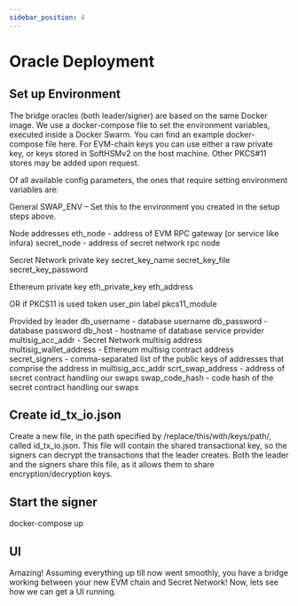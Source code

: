 ```yaml
---
sidebar_position: 4
---
```


# Oracle Deployment

## Set up Environment

The bridge oracles (both leader/signer) are based on the same Docker image. We use a docker-compose file to set the environment variables, executed inside a Docker Swarm. You can find an example docker-compose file here.
For EVM-chain keys you can use either a raw private key, or keys stored in SoftHSMv2 on the host machine. Other PKCS#11 stores may be added upon request.

Of all available config parameters, the ones that require setting environment variables are:

General
SWAP_ENV – Set this to the environment you created in the setup steps above.

Node addresses
eth_node - address of EVM RPC gateway (or service like infura)
secret_node - address of secret network rpc node

Secret Network private key
secret_key_name
secret_key_file
secret_key_password

Ethereum private key
eth_private_key
eth_address

OR if PKCS11 is used
token
user_pin
label
pkcs11_module

Provided by leader
db_username - database username
db_password - database password
db_host - hostname of database service provider
multisig_acc_addr - Secret Network multisig address
multisig_wallet_address - Ethereum multisig contract address
secret_signers - comma-separated list of the public keys of addresses that comprise the address in multisig_acc_addr
scrt_swap_address - address of secret contract handling our swaps
swap_code_hash - code hash of the secret contract handling our swaps

## Create id_tx_io.json
Create a new file, in the path specified by /replace/this/with/keys/path/, called id_tx_io.json. This file will contain the shared transactional key, so the signers can decrypt the transactions that the leader creates. Both the leader and the signers share this file, as it allows them to share encryption/decryption keys.

## Start the signer
docker-compose up

## UI
Amazing! Assuming everything up till now went smoothly, you have a bridge working between your new EVM chain and Secret Network! Now, lets see how we can get a UI running.

